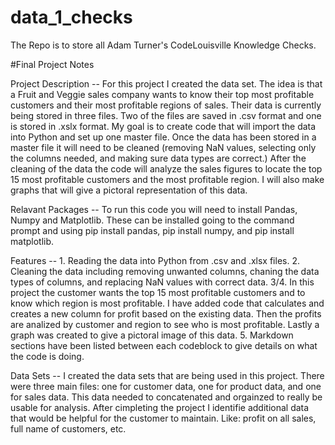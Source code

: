 # data_1_checks
The Repo is to store all Adam Turner's CodeLouisville Knowledge Checks.

#Final Project Notes

Project Description -- For this project I created the data set. The idea is that a Fruit and Veggie sales company wants to know their top most profitable customers and their most profitable regions of sales. Their data is currently being stored in three files. Two of the files are saved in .csv format and one is stored in .xslx format. My goal is to create code that will import the data into Python and set up one master file. Once the data has been stored in a master file it will need to be cleaned (removing NaN values, selecting only the columns needed, and making sure data types are correct.) After the cleaning of the data the code will analyze the sales figures to locate the top 15 most profitable customers and the most profitable region. I will also make graphs that will give a pictoral representation of this data.

Relavant Packages -- To run this code you will need to install Pandas, Numpy and Matplotlib. These can be installed going to the command prompt and using pip install pandas, pip install numpy, and pip install matplotlib.

Features -- 1. Reading the data into Python from .csv and .xlsx files. 2. Cleaning the data including removing unwanted columns, chaning the data types of columns, and replacing NaN values with correct data. 3/4. In this project the customer wants the top 15 most profitable customers and to know which region is most profitable. I have added code that calculates and creates a new column for profit based on the existing data. Then the profits are analized by customer and region to see who is most profitable. Lastly a graph was created to give a pictoral image of this data. 5. Markdown sections have been listed between each codeblock to give details on what the code is doing.

Data Sets -- I created the data sets that are being used in this project. There were three main files: one for customer data, one for product data, and one for sales data. This data needed to concatenated and orgainzed to really be usable for analysis. After cimpleting the project I identifie additional data that would be helpful for the customer to maintain. Like: profit on all sales, full name of customers, etc. 
